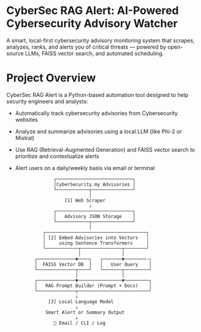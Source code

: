# CyberSec RAG Alert: AI-Powered Cybersecurity Advisory Watcher
A smart, local-first cybersecurity advisory monitoring system that scrapes, analyzes, ranks, and alerts you of critical threats — powered by open-source LLMs, FAISS vector search, and automated scheduling.

# Project Overview
CyberSec RAG Alert is a Python-based automation tool designed to help security engineers and analysts:
- Automatically track cybersecurity advisories from Cybersecurity websites
- Analyze and summarize advisories using a local LLM (like Phi-2 or Mistral)
- Use RAG (Retrieval-Augmented Generation) and FAISS vector search to prioritize and contextualize alerts
- Alert users on a daily/weekly basis via email or terminal

                    ┌────────────────────────────┐
                    │CyberSecurity.my Advisories │
                    └────────────┬───────────────┘
                                 │
                        [1] Web Scraper
                                 ↓
                    ┌────────────────────────────┐
                    │   Advisory JSON Storage    │
                    └────────────┬───────────────┘
                                 │
                ┌─────────────────────────────────────┐
                │ [2] Embed Advisories into Vectors   │
                │     using Sentence Transformers     │
                └────────────┬───────────────┬────────┘
                             │               │
             ┌──────────────▼────┐   ┌───────▼────────-┐
             │  FAISS Vector DB  │   │   User Query    │
             └──────────────┬────┘   └───────┬─────────┘
                            │                │
             ┌──────────────▼────────────────▼─────────┐
             │   RAG Prompt Builder (Prompt + Docs)    │
             └──────────────┬──────────────────────────┘
                            ↓
                  [3] Local Language Model
                            ↓
                 Smart Alert or Summary Output
                            ↓
                    🔔 Email / CLI / Log

